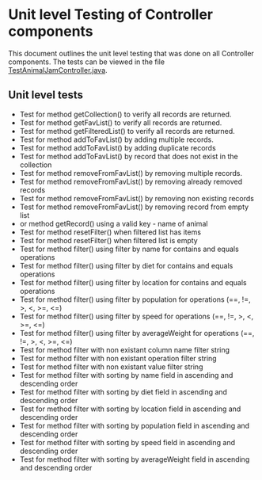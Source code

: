# Unit level Testing of Controller components

This document outlines the unit level testing that was done on all Controller components.  The tests can be viewed in the file [TestAnimalJamController.java](../src/test/java/TestAnimalJamController.java).

## Unit level tests

* Test for method getCollection() to verify all records are returned.
* Test for method getFavList() to verify all records are returned.
* Test for method getFilteredList() to verify all records are returned.
* Test for method addToFavList() by adding multiple records.
* Test for method addToFavList() by adding duplicate records
* Test for method addToFavList() by record that does not exist in the collection
* Test for method removeFromFavList() by removing multiple records.
* Test for method removeFromFavList() by removing already removed records
* Test for method removeFromFavList() by removing non existing records
* Test for method removeFromFavList() by removing record from empty list
* or method getRecord() using a valid key - name of animal
* Test for method resetFilter() when filtered list has items
* Test for method resetFilter() when filtered list is empty
* Test for method filter() using filter by name for contains and equals operations
* Test for method filter() using filter by diet for contains and equals operations
* Test for method filter() using filter by location for contains and equals operations
* Test for method filter() using filter by population for operations (==, !=, >, <, >=, <=)
* Test for method filter() using filter by speed for operations (==, !=, >, <, >=, <=)
* Test for method filter() using filter by averageWeight for operations (==, !=, >, <, >=, <=)
* Test for method filter with non existant column name filter string
* Test for method filter with non existant operation filter string
* Test for method filter with non existant value filter string
* Test for method filter with sorting by name field in ascending and descending order
* Test for method filter with sorting by diet field in ascending and descending order
* Test for method filter with sorting by location field in ascending and descending order
* Test for method filter with sorting by population field in ascending and descending order
* Test for method filter with sorting by speed field in ascending and descending order
* Test for method filter with sorting by averageWeight field in ascending and descending order


